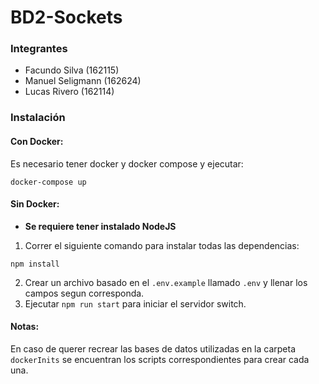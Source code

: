 # BD2-Sockets
### Integrantes
* Facundo Silva (162115)
* Manuel Seligmann (162624)
* Lucas Rivero (162114)

### Instalación

#### Con Docker:
Es necesario tener docker y docker compose y ejecutar:
```
docker-compose up
```
#### Sin Docker:
* **Se requiere tener instalado NodeJS**

1. Correr el siguiente comando para instalar todas las dependencias:
```
npm install
```
2. Crear un archivo basado en el `.env.example` llamado `.env` y llenar los campos segun corresponda.
3. Ejecutar `npm run start` para iniciar el servidor switch.

#### Notas:
En caso de querer recrear las bases de datos utilizadas en la carpeta `dockerInits` se encuentran los scripts correspondientes para crear cada una.